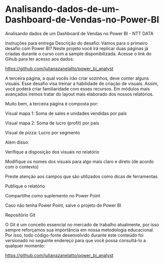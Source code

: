 # Analisando-dados-de-um-Dashboard-de-Vendas-no-Power-BI
Analisando dados de um Dashboard de Vendas no Power BI - NTT DATA

Instruções para entrega Descrição do desafio: Vamos para o primeiro desafio com Power BI? Neste projeto você irá replicar duas páginas já criadas durante o curso com a sample disponibilizada. Acesse o link do Gihub para ter acesso aos dados:

https://github.com/julianazanelatto/power_bi_analyst

A terceira página, a qual vocês irão criar sozinhos, deve conter alguns visuais. Esse desafio visa treinar a habilidade de criação de visuais. Assim, você poderá criar familiaridade com esses recursos. Em módulos mais avançados iremos tratar do layout mais elaborado dos nossos relatórios.

Muito bem, a terceira página é composta por:

Visual mapa 1: Soma de sales e unidades vendidas por país

Visual mapa 2: Soma de lucro (profit) por país

Visual de pizza: Lucro por segmento

Além disso:

Verifique a disposição dos visuais no relatório

Modifique os nomes dos visuais para algo mais claro e direto (de acordo com o contexto)

Preste atenção aos campos que são utilizados como dicas de ferramentas

Publique o relatório

Compartilhe como suplemento no Power Point

Caso não tenha Power Point, salve o projeto de Power BI

Repositório Git

O Git é um conceito essencial no mercado de trabalho atualmente, por isso sempre reforçamos sua importância em nossa metodologia educacional. Por isso, todo código-fonte desenvolvido durante este conteúdo foi versionado no seguinte endereço para que você possa consultá-lo a qualquer momento:

https://github.com/julianazanelatto/power_bi_analyst
